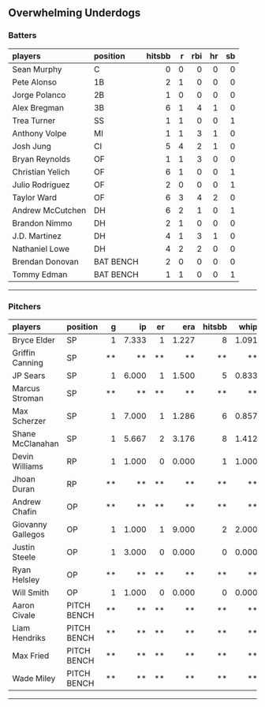 ## Overwhelming Underdogs

### Batters

 
|players          |position  | hitsbb|  r| rbi| hr| sb| 
|:----------------|:---------|------:|--:|---:|--:|--:| 
|Sean Murphy      |C         |      0|  0|   0|  0|  0| 
|Pete Alonso      |1B        |      2|  1|   0|  0|  0| 
|Jorge Polanco    |2B        |      1|  0|   0|  0|  0| 
|Alex Bregman     |3B        |      6|  1|   4|  1|  0| 
|Trea Turner      |SS        |      1|  1|   0|  0|  1| 
|Anthony Volpe    |MI        |      1|  1|   3|  1|  0| 
|Josh Jung        |CI        |      5|  4|   2|  1|  0| 
|Bryan Reynolds   |OF        |      1|  1|   3|  0|  0| 
|Christian Yelich |OF        |      6|  1|   0|  0|  1| 
|Julio Rodriguez  |OF        |      2|  0|   0|  0|  1| 
|Taylor Ward      |OF        |      6|  3|   4|  2|  0| 
|Andrew McCutchen |DH        |      6|  2|   1|  0|  1| 
|Brandon Nimmo    |DH        |      2|  1|   0|  0|  0| 
|J.D. Martinez    |DH        |      4|  1|   3|  1|  0| 
|Nathaniel Lowe   |DH        |      4|  2|   2|  0|  0| 
|Brendan Donovan  |BAT BENCH |      2|  0|   0|  0|  0| 
|Tommy Edman      |BAT BENCH |      1|  1|   0|  0|  1| 

* * *

### Pitchers

 
|players           |position    |  g|    ip| er|   era| hitsbb|  whip| so|  w| sv| 
|:-----------------|:-----------|--:|-----:|--:|-----:|------:|-----:|--:|--:|--:| 
|Bryce Elder       |SP          |  1| 7.333|  1| 1.227|      8| 1.091|  5|  0|  0| 
|Griffin Canning   |SP          | **|    **| **|    **|     **|    **| **| **| **| 
|JP Sears          |SP          |  1| 6.000|  1| 1.500|      5| 0.833|  2|  0|  0| 
|Marcus Stroman    |SP          | **|    **| **|    **|     **|    **| **| **| **| 
|Max Scherzer      |SP          |  1| 7.000|  1| 1.286|      6| 0.857|  9|  1|  0| 
|Shane McClanahan  |SP          |  1| 5.667|  2| 3.176|      8| 1.412|  7|  0|  0| 
|Devin Williams    |RP          |  1| 1.000|  0| 0.000|      1| 1.000|  0|  0|  1| 
|Jhoan Duran       |RP          | **|    **| **|    **|     **|    **| **| **| **| 
|Andrew Chafin     |OP          | **|    **| **|    **|     **|    **| **| **| **| 
|Giovanny Gallegos |OP          |  1| 1.000|  1| 9.000|      2| 2.000|  1|  0|  1| 
|Justin Steele     |OP          |  1| 3.000|  0| 0.000|      0| 0.000|  1|  0|  0| 
|Ryan Helsley      |OP          | **|    **| **|    **|     **|    **| **| **| **| 
|Will Smith        |OP          |  1| 1.000|  0| 0.000|      0| 0.000|  1|  0|  0| 
|Aaron Civale      |PITCH BENCH | **|    **| **|    **|     **|    **| **| **| **| 
|Liam Hendriks     |PITCH BENCH | **|    **| **|    **|     **|    **| **| **| **| 
|Max Fried         |PITCH BENCH | **|    **| **|    **|     **|    **| **| **| **| 
|Wade Miley        |PITCH BENCH | **|    **| **|    **|     **|    **| **| **| **| 


* * *



